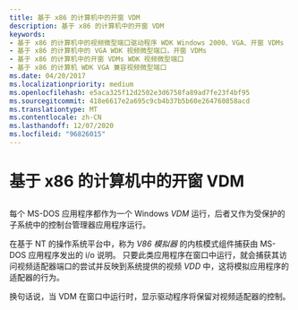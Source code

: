 ```yaml
---
title: 基于 x86 的计算机中的开窗 VDM
description: 基于 x86 的计算机中的开窗 VDM
keywords:
- 基于 x86 的计算机中的视频微型端口驱动程序 WDK Windows 2000、VGA、开窗 VDMs
- 基于 x86 的计算机中的 VGA WDK 视频微型端口，开窗 VDMs
- 基于 x86 的计算机中的开窗 VDMs WDK 视频微型端口
- 基于 x86 的计算机 WDK VGA 兼容视频微型端口
ms.date: 04/20/2017
ms.localizationpriority: medium
ms.openlocfilehash: e5aca325f12d2502e3d6758fa89ad7fe23f4bf95
ms.sourcegitcommit: 418e6617e2a695c9cb4b37b5b60e264760858acd
ms.translationtype: MT
ms.contentlocale: zh-CN
ms.lasthandoff: 12/07/2020
ms.locfileid: "96826015"
---
```

# <a name="windowed-vdms-in-x86-based-machines"></a>基于 x86 的计算机中的开窗 VDM


## <span id="ddk_windowed_vdms_in_x86_based_machines_gg"></span><span id="DDK_WINDOWED_VDMS_IN_X86_BASED_MACHINES_GG"></span>


每个 MS-DOS 应用程序都作为一个 Windows *VDM* 运行，后者又作为受保护的子系统中的控制台管理器应用程序运行。

在基于 NT 的操作系统平台中，称为 *V86 模拟器* 的内核模式组件捕获由 MS-DOS 应用程序发出的 i/o 说明。 只要此类应用程序在窗口中运行，就会捕获其访问视频适配器端口的尝试并反映到系统提供的视频 *VDD* 中，这将模拟应用程序的适配器的行为。

换句话说，当 VDM 在窗口中运行时，显示驱动程序将保留对视频适配器的控制。

 

 





